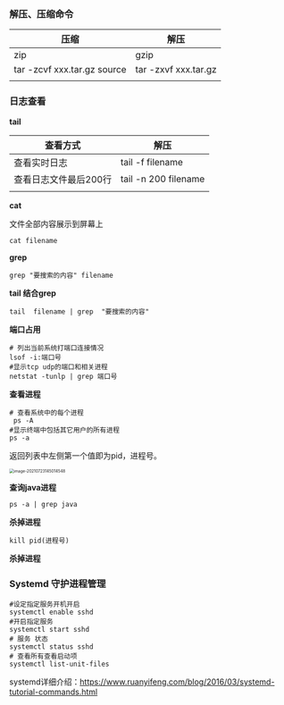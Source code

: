 

### 解压、压缩命令

| 压缩                          | 解压                  |
| ----------------------------- | --------------------- |
| zip                           | gzip                  |
| tar -zcvf  xxx.tar.gz  source | tar -zxvf  xxx.tar.gz |
|                               |                       |

### 日志查看

**tail**

| 查看方式              | 解压                 |
| --------------------- | -------------------- |
| 查看实时日志          | tail -f filename     |
| 查看日志文件最后200行 | tail -n 200 filename |
|                       |                      |

**cat**

文件全部内容展示到屏幕上

```shell
cat filename
```

**grep**

```shell
grep "要搜索的内容" filename
```

**tail 结合grep**

```shell
tail  filename | grep  "要搜索的内容"
```

**端口占用**

```shell
# 列出当前系统打端口连接情况
lsof -i:端口号
#显示tcp udp的端口和相关进程
netstat -tunlp | grep 端口号
```

**查看进程**

```shell
# 查看系统中的每个进程
 ps -A
#显示终端中包括其它用户的所有进程
ps -a
```

返回列表中左侧第一个值即为pid，进程号。

<img src="/Users/happyelements/Library/Application Support/typora-user-images/image-20210723145014548.png" alt="image-20210723145014548" style="zoom:50%;" />

**查询java进程**

```shell
ps -a | grep java
```

**杀掉进程**

```shell
kill pid(进程号)
```

**杀掉进程**

### Systemd 守护进程管理

```
#设定指定服务开机开启
systemctl enable sshd           
#开启指定服务
systemctl start sshd            
# 服务 状态
systemctl status sshd
# 查看所有查看启动项 
systemctl list-unit-files
```

systemd详细介绍：https://www.ruanyifeng.com/blog/2016/03/systemd-tutorial-commands.html



